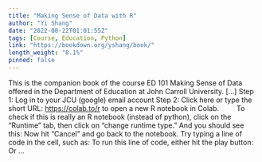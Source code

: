 ```yaml
---
title: "Making Sense of Data with R"
author: "Yi Shang"
date: "2022-08-22T01:01:55Z"
tags: [Course, Education, Python]
link: "https://bookdown.org/yshang/book/"
length_weight: "8.1%"
pinned: false
---
```


This is the companion book of the course ED 101 Making Sense of Data offered in the Department of Education at John Carroll University. [...] Step 1: Log in to your JCU (google) email account Step 2: Click here or type the short URL: https://colab.to/r to open a new R notebook in Colab.         To check if this is really an R notebook (instead of python), click on the “Runtime” tab, then click on “change runtime type.” And you should see this: Now hit “Cancel” and go back to the notebook. Try typing a line of code in the cell, such as: To run this line of code, either hit the play button: Or ...
